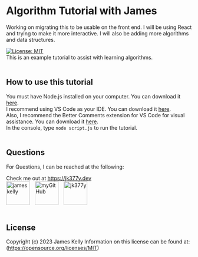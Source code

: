 # Algorithm Tutorial with James

Working on migrating this to be usable on the front end.  I will be using React and trying to make it more interactive.  I will also be adding more algorithms and data structures.

[![License: MIT](https://img.shields.io/badge/License-MIT-blue.svg)](https://opensource.org/licenses/MIT)
<br>
This is an example tutorial to assist with learning algorithms.
<br>
<br>

## How to use this tutorial
You must have Node.js installed on your computer. You can download it [here](https://nodejs.org/en/download/).<br>
I recommend using VS Code as your IDE. You can download it [here](https://code.visualstudio.com/download).<br>
Also, I recommend the Better Comments extension for VS Code for visual assistance. You can download it [here](https://marketplace.visualstudio.com/items?itemName=aaron-bond.better-comments).<br>
In the console, type `node script.js` to run the tutorial.
<br>
<br>

## Questions
For Questions, I can be reached at the following:

Check me out at https://jk377y.dev
<br>
<a href="https://www.linkedin.com/in/james-kelly-b93a94150/" target="_blank"><img src="https://img.icons8.com/fluency/64/null/linkedin.png" alt="james kelly" height="64" width="64" /></a>&emsp;<a href="https://github.com/jk377y" target="_blank"><img src="https://img.icons8.com/plasticine/64/null/github.png" alt="myGitHub" height="64" width="64" /></a>&emsp;<a href="mailto:jk377y@gmail.com" target="_blank"><img src="https://img.icons8.com/fluency/64/null/apple-mail.png" alt="jk377y" height="64" width="64" /></a>
<br>
<br>

## License
Copyright (c) 2023 James Kelly
Information on this license can be found at: (https://opensource.org/licenses/MIT)